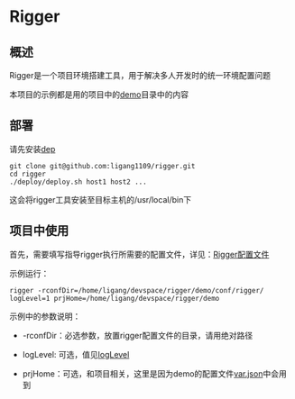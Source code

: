 # Rigger

## 概述

Rigger是一个项目环境搭建工具，用于解决多人开发时的统一环境配置问题

本项目的示例都是用的项目中的[demo](https://github.com/ligang1109/rigger/tree/master/demo)目录中的内容

## 部署

请先安装[dep](https://golang.github.io/dep/)

```
git clone git@github.com:ligang1109/rigger.git
cd rigger
./deploy/deploy.sh host1 host2 ...
```

这会将rigger工具安装至目标主机的/usr/local/bin下

## 项目中使用

首先，需要填写指导rigger执行所需要的配置文件，详见：[Rigger配置文件](http://blog.7rule.com/rigger/rconf)

示例运行：

```
rigger -rconfDir=/home/ligang/devspace/rigger/demo/conf/rigger/ logLevel=1 prjHome=/home/ligang/devspace/rigger/demo
```

示例中的参数说明：

- -rconfDir：必选参数，放置rigger配置文件的目录，请用绝对路径

- logLevel: 可选，值见[logLevel](https://github.com/goinbox/golog/blob/master/base.go)

- prjHome：可选，和项目相关，这里是因为demo的配置文件[var.json](https://github.com/ligang1109/rigger/blob/master/demo/conf/rigger/var.json)中会用到
